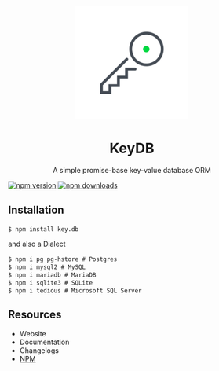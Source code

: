 <p align="center">
  <img
    src="./docs/src/.vuepress/public/assets/logo.png" onerror="this.src='/assets/logo.png'" width="230px">
</p>

<h1 align="center">KeyDB</h1>
<p align="center">A simple promise-base key-value database ORM</p>

[![npm version](https://badgen.net/npm/v/key.db)](https://www.npmjs.com/package/key.db)
[![npm downloads](https://badgen.net/npm/dm/key.db)](https://www.npmjs.com/package/key.db)

## Installation
```console
$ npm install key.db
```

and also a Dialect

```console
$ npm i pg pg-hstore # Postgres 
$ npm i mysql2 # MySQL
$ npm i mariadb # MariaDB
$ npm i sqlite3 # SQLite
$ npm i tedious # Microsoft SQL Server
```

## Resources

* Website
* Documentation
* Changelogs
* [NPM](https://npmjs.com/key.db)
